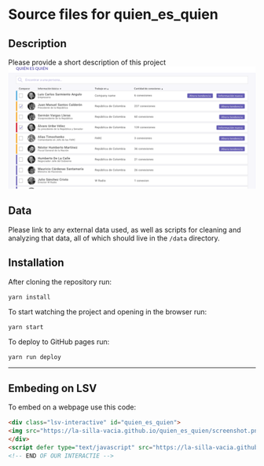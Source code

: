 Source files for quien_es_quien
=====

## Description

Please provide a short description of this project
![](https://raw.githubusercontent.com/la-silla-vacia/quien_es_quien/master/screenshot.png)

## Data
Please link to any external data used, as well as scripts for cleaning and analyzing that data, all of which should live in the `/data` directory.

## Installation
After cloning the repository run:
```
yarn install
```

To start watching the project and opening in the browser run:
```
yarn start
```

To deploy to GitHub pages run:
```
yarn run deploy
```

---

## Embeding on LSV
To embed on a webpage use this code:
```html
<div class="lsv-interactive" id="quien_es_quien">
<img src="https://la-silla-vacia.github.io/quien_es_quien/screenshot.png" class="screenshot" style="width:100%;">
</div>
<script defer type="text/javascript" src="https://la-silla-vacia.github.io/quien_es_quien/script.js"></script>
<!-- END OF OUR INTERACTIE -->
```